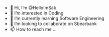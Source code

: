 - 👋 Hi, I’m @HelloImSak
- 👀 I’m interested in Coding
- 🌱 I’m currently learning Software Engineering 
- 💞️ I’m looking to collaborate on Sbearbank
- 📫 How to reach me ...

<!---
HelloImSak/HelloImSak is a ✨ special ✨ repository because its `README.md` (this file) appears on your GitHub profile.
You can click the Preview link to take a look at your changes.
--->
